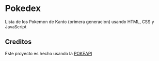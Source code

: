# **Pokedex**
Lista de los Pokemon de Kanto (primera generacion) usando HTML, CSS y JavaScript<br>
## Creditos
Este proyecto es hecho usando la [POKEAPI](https://pokeapi.co/docs/v2)
